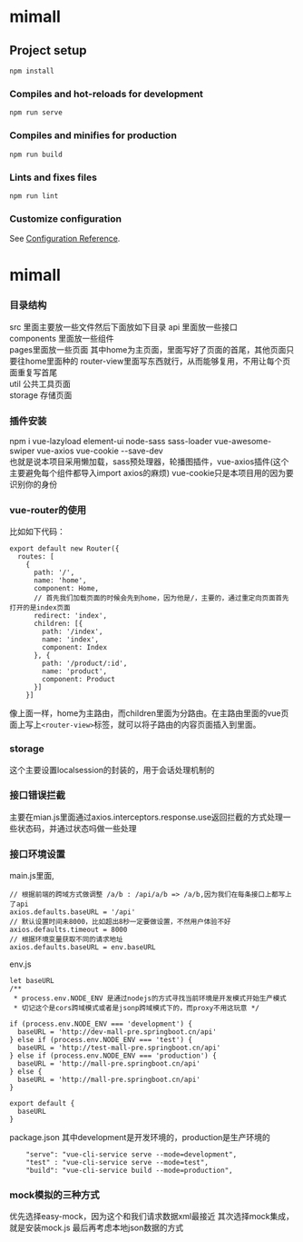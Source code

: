 # mimall

## Project setup
```
npm install
```

### Compiles and hot-reloads for development
```
npm run serve
```

### Compiles and minifies for production
```
npm run build
```

### Lints and fixes files
```
npm run lint
```

### Customize configuration
See [Configuration Reference](https://cli.vuejs.org/config/).
# mimall

### 目录结构
src 里面主要放一些文件然后下面放如下目录 
  api 里面放一些接口  
  components 里面放一些组件  
  pages里面放一些页面 其中home为主页面，里面写好了页面的首尾，其他页面只要往home里面种的 router-view里面写东西就行，从而能够复用，不用让每个页面重复写首尾  
  util 公共工具页面  
  storage 存储页面  

### 插件安装
 npm i vue-lazyload element-ui node-sass sass-loader vue-awesome-swiper vue-axios vue-cookie --save-dev  
 也就是说本项目采用懒加载，sass预处理器，轮播图插件，vue-axios插件(这个主要避免每个组件都导入import axios的麻烦) vue-cookie只是本项目用的因为要识别你的身份  

### vue-router的使用
比如如下代码：
```
export default new Router({
  routes: [
    {
      path: '/',
      name: 'home',
      component: Home,
      // 首先我们加载页面的时候会先到home，因为他是/，主要的，通过重定向页面首先打开的是index页面
      redirect: 'index',
      children: [{
        path: '/index',
        name: 'index',
        component: Index
      }, {
        path: '/product/:id',
        name: 'product',
        component: Product
      }]
    }]
```
像上面一样，home为主路由，而children里面为分路由。在主路由里面的vue页面上写上```<router-view>```标签，就可以将子路由的内容页面插入到里面。

### storage
这个主要设置localsession的封装的，用于会话处理机制的

### 接口错误拦截
主要在mian.js里面通过axios.interceptors.response.use返回拦截的方式处理一些状态码，并通过状态吗做一些处理

### 接口环境设置
main.js里面,
```
// 根据前端的跨域方式做调整 /a/b : /api/a/b => /a/b,因为我们在每条接口上都写上了api
axios.defaults.baseURL = '/api'
// 默认设置时间未8000，比如超出8秒一定要做设置，不然用户体验不好
axios.defaults.timeout = 8000
// 根据环境变量获取不同的请求地址
axios.defaults.baseURL = env.baseURL
```
env.js
```
let baseURL
/**
 * process.env.NODE_ENV 是通过nodejs的方式寻找当前环境是开发模式开始生产模式
 * 切记这个是cors跨域模式或者是jsonp跨域模式下的，而proxy不用这玩意 */

if (process.env.NODE_ENV === 'development') {
  baseURL = 'http://dev-mall-pre.springboot.cn/api'
} else if (process.env.NODE_ENV === 'test') {
  baseURL = 'http://test-mall-pre.springboot.cn/api'
} else if (process.env.NODE_ENV === 'production') {
  baseURL = 'http://mall-pre.springboot.cn/api'
} else {
  baseURL = 'http://mall-pre.springboot.cn/api'
}

export default {
  baseURL
}
```
package.json
其中development是开发环境的，production是生产环境的
```
    "serve": "vue-cli-service serve --mode=development",
    "test" : "vue-cli-service serve --mode=test",
    "build": "vue-cli-service build --mode=production",
```

### mock模拟的三种方式
优先选择easy-mock，因为这个和我们请求数据xml最接近
其次选择mock集成，就是安装mock.js
最后再考虑本地json数据的方式